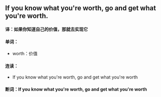 ## If you know what you're worth, go and get what you're worth.

#### 译：如果你知道自己的价值，那就去实现它

#### 单词：

- worth：价值

#### 连读：

- If you know what you're worth, go and get what you're worth

#### 断词：If you know what you're worth, go and get what you're worth
